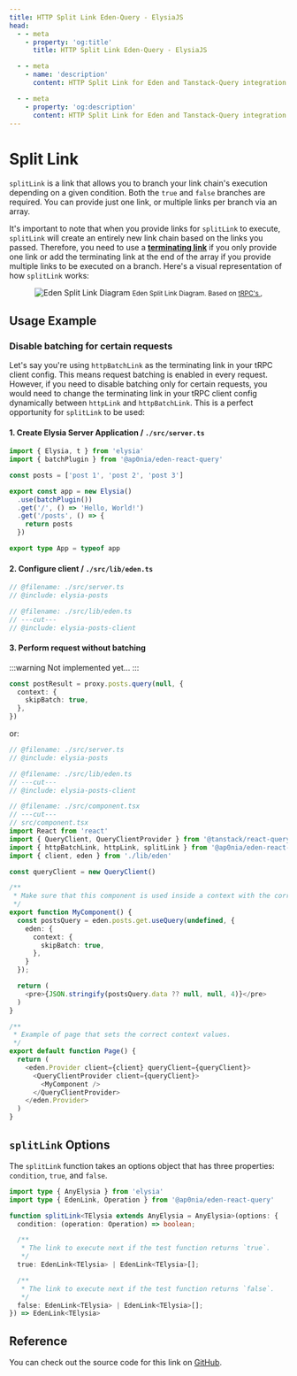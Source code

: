 ```yaml
---
title: HTTP Split Link Eden-Query - ElysiaJS
head:
  - - meta
    - property: 'og:title'
      title: HTTP Split Link Eden-Query - ElysiaJS

  - - meta
    - name: 'description'
      content: HTTP Split Link for Eden and Tanstack-Query integration.

  - - meta
    - property: 'og:description'
      content: HTTP Split Link for Eden and Tanstack-Query integration.
---
```


# Split Link

`splitLink` is a link that allows you to branch your link chain's execution depending on a given condition. Both the `true` and `false` branches are required. You can provide just one link, or multiple links per branch via an array.

It's important to note that when you provide links for `splitLink` to execute, `splitLink` will create an entirely new link chain based on the links you passed. Therefore, you need to use a [**terminating link**](./overview.md#the-terminating-link) if you only provide one link or add the terminating link at the end of the array if you provide multiple links to be executed on a branch. Here's a visual representation of how `splitLink` works:

<div align="center" style="marginBottom: 12px">
  <img src="/assets/split-link-diagram.png" alt="Eden Split Link Diagram"/>
  <small>
    <span>Eden Split Link Diagram. Based on </span>
    <a href="https://trpc.io/docs/client/links/splitLink" target="_blank">tRPC's </a>,
  </small>
</div>

## Usage Example

### Disable batching for certain requests

Let's say you're using `httpBatchLink` as the terminating link in your tRPC client config. This means request batching is enabled in every request. However, if you need to disable batching only for certain requests, you would need to change the terminating link in your tRPC client config dynamically between `httpLink` and `httpBatchLink`. This is a perfect opportunity for `splitLink` to be used:

#### 1. Create Elysia Server Application / `./src/server.ts`

```typescript twoslash include elysia-posts
import { Elysia, t } from 'elysia'
import { batchPlugin } from '@ap0nia/eden-react-query'

const posts = ['post 1', 'post 2', 'post 3']

export const app = new Elysia()
  .use(batchPlugin())
  .get('/', () => 'Hello, World!')
  .get('/posts', () => {
    return posts
  })

export type App = typeof app
```

#### 2. Configure client / `./src/lib/eden.ts`

<template>

```typescript twoslash include elysia-posts-client
// @noErrors
import { createEdenTreatyReactQuery, httpBatchLink, httpLink, splitLink } from '@ap0nia/eden-react-query'
import type { App } from '../server'

const domain = 'http://localhost:3000'

export const eden = createEdenTreatyReactQuery<App>()

export const client = eden.createClient({
  links: [
    splitLink({
      condition(operation) {
        // Check for context property `skipBatch`.
        return Boolean(operation.context.skipBatch)
      },

      // When condition is true, use normal request.
      true: httpLink({ domain }),

      // When condition is false, use batching.
      false: httpBatchLink({ domain }),
    }),
  ],
})
```

  </template>

```typescript twoslash include
// @filename: ./src/server.ts
// @include: elysia-posts

// @filename: ./src/lib/eden.ts
// ---cut---
// @include: elysia-posts-client
```

#### 3. Perform request without batching

:::warning
Not implemented yet...
:::

```typescript
const postResult = proxy.posts.query(null, {
  context: {
    skipBatch: true,
  },
})
```

or:

```typescript twoslash
// @filename: ./src/server.ts
// @include: elysia-posts

// @filename: ./src/lib/eden.ts
// ---cut---
// @include: elysia-posts-client

// @filename: ./src/component.tsx
// ---cut---
// src/component.tsx
import React from 'react'
import { QueryClient, QueryClientProvider } from '@tanstack/react-query'
import { httpBatchLink, httpLink, splitLink } from '@ap0nia/eden-react-query'
import { client, eden } from './lib/eden'

const queryClient = new QueryClient()

/**
 * Make sure that this component is used inside a context with the correct client.
 */
export function MyComponent() {
  const postsQuery = eden.posts.get.useQuery(undefined, {
    eden: {
      context: {
        skipBatch: true,
      },
    }
  });

  return (
    <pre>{JSON.stringify(postsQuery.data ?? null, null, 4)}</pre>
  )
}

/**
 * Example of page that sets the correct context values.
 */
export default function Page() {
  return (
    <eden.Provider client={client} queryClient={queryClient}>
      <QueryClientProvider client={queryClient}>
        <MyComponent />
      </QueryClientProvider>
    </eden.Provider>
  )
}
```

## `splitLink` Options

The `splitLink` function takes an options object that has three properties:
`condition`, `true`, and `false`.

```typescript
import type { AnyElysia } from 'elysia'
import type { EdenLink, Operation } from '@ap0nia/eden-react-query'

function splitLink<TElysia extends AnyElysia = AnyElysia>(options: {
  condition: (operation: Operation) => boolean;

  /**
   * The link to execute next if the test function returns `true`.
   */
  true: EdenLink<TElysia> | EdenLink<TElysia>[];

  /**
   * The link to execute next if the test function returns `false`.
   */
  false: EdenLink<TElysia> | EdenLink<TElysia>[];
}) => EdenLink<TElysia>
```

## Reference

You can check out the source code for this link on [GitHub](https://github.com/ap0nia/eden-query/blob/main/packages/eden/src/links/split-link.ts).
